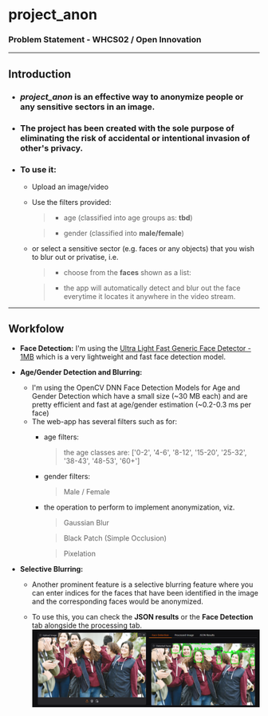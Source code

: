 # project_anon

### Problem Statement - WHCS02 / Open Innovation

---

## **Introduction**
- ### ***project_anon*** is an effective way to anonymize people or any sensitive sectors in an image.

- ### The project has been created with the sole purpose of eliminating the risk of accidental or intentional invasion of other's privacy.

- ### To use it:

    - Upload an image/video
    - Use the filters provided:
        > - age (classified into age groups as: **tbd**)

        > - gender (classified into **male/female**)

    - or select a sensitive sector (e.g. faces or any objects) that you wish to blur out or privatise, i.e.

        > - choose from the **faces** shown as a list:

        > - the app will automatically detect and blur out the face everytime it locates it anywhere in the video stream.

---

## **Workfolow**

- **Face Detection:** I'm using the [Ultra Light Fast Generic Face Detector - 1MB](https://github.com/Linzaer/Ultra-Light-Fast-Generic-Face-Detector-1MB) which is a very lightweight and fast face detection model.

- **Age/Gender Detection and Blurring:**
    - I'm using the OpenCV DNN Face Detection Models for Age and Gender Detection which have a small size (~30 MB each) and are pretty efficient and fast at age/gender estimation (~0.2-0.3 ms per face)
    - The web-app has several filters such as for:
        - age filters:
            > the age classes are: ['0-2', '4-6', '8-12', '15-20', '25-32', '38-43', '48-53', '60+']

        - gender filters:
            > Male / Female

        - the operation to perform to implement anonymization, viz.
            > Gaussian Blur

            > Black Patch (Simple Occlusion)

            > Pixelation

- **Selective Blurring:**
    - Another prominent feature is a selective blurring feature where you can enter indices for the faces that have been identified in the image and the corresponding faces would be anonymized.

    - To use this, you can check the **JSON results** or the **Face Detection** tab alongside the processing tab.
    ![Selective Blurring Options](./temp/selective_blurring_options.png)